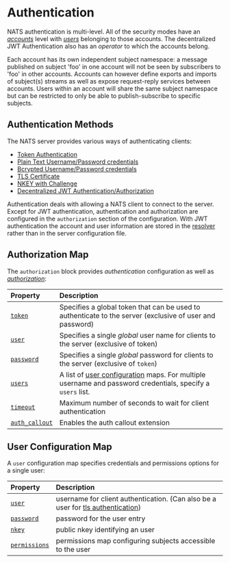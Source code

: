 # Authentication

NATS authentication is multi-level. All of the security modes have an [_accounts_](../../../../running-a-nats-service/configuration/securing_nats/auth_intro) level with [_users_](./#user-configuration-map) belonging to those accounts. The decentralized JWT Authentication also has an _operator_ to which the accounts belong.

Each account has its own independent subject namespace: a message published on subject 'foo' in one account will not be seen by subscribers to 'foo' in other accounts. Accounts can however define exports and imports of subject(s) streams as well as expose request-reply services between accounts. Users within an account will share the same subject namespace but can be restricted to only be able to publish-subscribe to specific subjects.

## Authentication Methods

The NATS server provides various ways of authenticating clients:

- [Token Authentication](tokens.md)
- [Plain Text Username/Password credentials](username_password.md#plain-text-passwords)
- [Bcrypted Username/Password credentials](username_password.md#bcrypted-passwords)
- [TLS Certificate](tls_mutual_auth.md)
- [NKEY with Challenge](nkey_auth.md)
- [Decentralized JWT Authentication/Authorization](../jwt/)

Authentication deals with allowing a NATS client to connect to the server. Except for JWT authentication, authentication and authorization are configured in the `authorization` section of the configuration. With JWT authentication the account and user information are stored in the [resolver](../jwt/resolver.md) rather than in the server configuration file.

## Authorization Map

The `authorization` block provides _authentication_ configuration as well as [_authorization_](../authorization.md):

| Property                                       | Description                                                                                                                           |
| :--------------------------------------------- | :------------------------------------------------------------------------------------------------------------------------------------ |
| [`token`](tokens.md)                           | Specifies a global token that can be used to authenticate to the server \(exclusive of user and password\)                            |
| [`user`](username_password.md#single-user)     | Specifies a single _global_ user name for clients to the server \(exclusive of token\)                                                |
| [`password`](username_password.md)             | Specifies a single _global_ password for clients to the server \(exclusive of `token`\)                                               |
| [`users`](username_password.md#multiple-users) | A list of [user configuration](#user-configuration-map) maps. For multiple username and password credentials, specify a `users` list. |
| [`timeout`](auth_timeout.md)                   | Maximum number of seconds to wait for client authentication                                                                           |
| [`auth_callout`](../auth_callout.md)           | Enables the auth callout extension                                                                                                    |

## User Configuration Map

A `user` configuration map specifies credentials and permissions options for a single user:

| Property                             | Description                                                                                                                                   |
| :----------------------------------- | :-------------------------------------------------------------------------------------------------------------------------------------------- |
| [`user`](username_password.md)       | username for client authentication. \(Can also be a user for [tls authentication](tls_mutual_auth.md#mapping-client-certificates-to-a-user)\) |
| [`password`](username_password.md)   | password for the user entry                                                                                                                   |
| [`nkey`](nkey_auth.md)               | public nkey identifying an user                                                                                                               |
| [`permissions`](../authorization.md) | permissions map configuring subjects accessible to the user                                                                                   |
